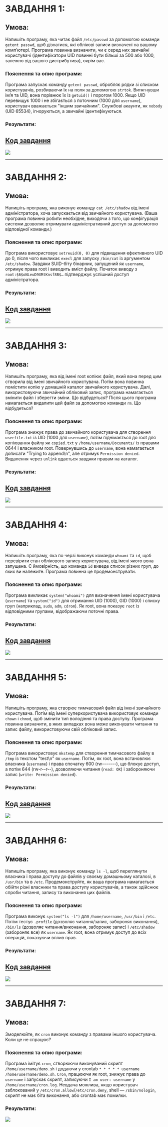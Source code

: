 # ЗАВДАННЯ 1:

## Умова:
Напишіть програму, яка читає файл `/etc/passwd` за допомогою команди `getent passwd`, щоб дізнатися, які облікові записи визначені на вашому комп’ютері. Програма повинна визначити, чи є серед них звичайні користувачі (ідентифікатори UID повинні бути більші за 500 або 1000, залежно від вашого дистрибутива), окрім вас.

### Пояснення та опис програми:
Програма запускає команду `getent passwd`, обробляє рядки зі списком користувачів, розбиваючи їх на поля за допомогою `strtok`. Витягнувши ім’я та UID, вона порівнює їх із `getuid()` і порогом 1000. Якщо UID перевищує 1000 і не збігається з поточним (1000 для `username`), користувач вважається "іншим звичайним". Службові акаунти, як `nobody` (UID 65534), ігноруються, а звичайні ідентифікуються.

### Результати:

## [Код завдання](9.1/task91.c)

![](9.1/task91.png)

---

# ЗАВДАННЯ 2:

## Умова:
Напишіть програму, яка виконує команду `cat /etc/shadow` від імені адміністратора, хоча запускається від звичайного користувача. (Ваша програма повинна робити необхідне, виходячи з того, що конфігурація системи дозволяє отримувати адміністративний доступ за допомогою відповідної команди.)

### Пояснення та опис програми:
Програма використовує `setreuid(0, 0)` для підвищення ефективного UID до 0, після чого викликає `execl` для запуску `/bin/cat` із аргументом `/etc/shadow`. Завдяки SUID-біту бінарник, запущений як `username`, отримує права root і виводить вміст файлу. Початок виводу з `root:$6$oNLeuD9XMtKnsf8B$…` підтверджує успішний доступ адміністратора.

### Результати:

## [Код завдання](9.2/task92.c)

![](9.2/task92.png)

---

# ЗАВДАННЯ 3:

## Умова:
Напишіть програму, яка від імені root копіює файл, який вона перед цим створила від імені звичайного користувача. Потім вона повинна помістити копію у домашній каталог звичайного користувача. Далі, використовуючи звичайний обліковий запис, програма намагається змінити файл і зберегти зміни. Що відбудеться? Після цього програма намагається видалити цей файл за допомогою команди `rm`. Що відбудеться?

### Пояснення та опис програми:
Програма знижує права до звичайного користувача для створення `userfile.txt` із UID (1000 для `username`), потім піднімається до root для копіювання файлу як `copied.txt` у `/home/username/Documents/` із правами 0644 і власником root. Повернувшись до `username`, вона намагається дописати "Trying to append\n", але отримує `Permission denied`. Видалення через `unlink` вдається завдяки правам на каталог.

### Результати:

## [Код завдання](9.3/task93.c)

![](9.3/taks93.png)

---

# ЗАВДАННЯ 4:

## Умова:
Напишіть програму, яка по черзі виконує команди `whoami` та `id`, щоб перевірити стан облікового запису користувача, від імені якого вона запущена. Є ймовірність, що команда `id` виведе список різних груп, до яких ви належите. Програма повинна це продемонструвати.

### Пояснення та опис програми:
Програма викликає `system("whoami")` для визначення імені користувача (`username`) та `system("id")` для отримання UID (1000), GID (1000) і списку груп (наприклад, `sudo`, `adm`, `cdrom`). Як root, вона показує `root` із відповідними групами, відображаючи поточні права.

### Результати:

## [Код завдання](9.4/task94.c)

![](9.4/task94.png)

---

# ЗАВДАННЯ 5:

## Умова:
Напишіть програму, яка створює тимчасовий файл від імені звичайного користувача. Потім від імені суперкористувача використовує команди `chown` і `chmod`, щоб змінити тип володіння та права доступу. Програма повинна визначити, в яких випадках вона може виконувати читання та запис файлу, використовуючи свій обліковий запис.

### Пояснення та опис програми:
Програма використовує `mkstemp` для створення тимчасового файлу в `/tmp` із текстом "test\n" як `username`. Потім, як root, вона встановлює власника (`username`) і права спочатку 600 (rw-------), що блокує доступ, а потім 644 (rw-r--r--), дозволяючи читання (`read: OK`) і забороняючи запис (`write: Permission denied`).

### Результати:

## [Код завдання](9.5/task95.c)

![](9.5/task95.png)

---

# ЗАВДАННЯ 6:

## Умова:
Напишіть програму, яка виконує команду `ls -l`, щоб переглянути власника і права доступу до файлів у своєму домашньому каталозі, в `/usr/bin` та в `/etc`. Продемонструйте, як ваша програма намагається обійти різні власники та права доступу користувачів, а також здійснює спроби читання, запису та виконання цих файлів.

### Пояснення та опис програми:
Програма виконує `system("ls -l")` для `/home/username`, `/usr/bin` і `/etc`. Потім тестує `.profile` (дозволяє читання/запис, забороняє виконання), `/bin/ls` (дозволяє читання/виконання, забороняє запис) і `/etc/shadow` (забороняє все) як `username`. Як root, вона отримує доступ до всіх операцій, показуючи вплив прав.

### Результати:

## [Код завдання](9.6/task96.c)

![](9.6/task96.png)

---

# ЗАВДАННЯ 7:

## Умова:
Змоделюйте, як `cron` виконує команду з правами іншого користувача. Коли це не спрацює?

### Пояснення та опис програми:
Програма імітує `cron`, створюючи виконуваний скрипт `/home/username/demo.sh` і додаючи у crontab `* * * * * username /home/username/demo.sh`. `Cron`, працюючи як root, знижує права до `username` і запускає скрипт, записуючи `I am user: username` у `/home/username/cron.log`. Невдача можлива, якщо користувач заблокований у `/etc/cron.allow`/`/etc/cron.deny`, shell — `/sbin/nologin`, скрипт не має біта виконання, або crontab має помилки.

### Результати:

![](V14/task97.png)
